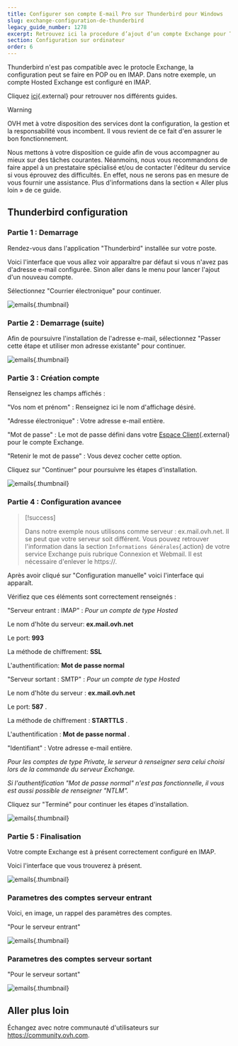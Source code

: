 ```yaml
---
title: Configurer son compte E-mail Pro sur Thunderbird pour Windows
slug: exchange-configuration-de-thunderbird
legacy_guide_number: 1278
excerpt: Retrouvez ici la procedure d’ajout d’un compte Exchange pour Thunderbird
section: Configuration sur ordinateur
order: 6
---
```


Thunderbird n'est pas compatible avec le protocle Exchange, la configuration peut se faire en POP ou en IMAP. Dans notre exemple, un compte Hosted Exchange est configuré en IMAP.

Cliquez [ici](https://www.ovh.com/fr/emails/hosted-exchange/guides/){.external} pour retrouver nos différents guides.


> [!warning]
>
> OVH met à votre disposition des services dont la configuration, la gestion et la responsabilité vous incombent. Il vous revient de ce fait d'en assurer le bon fonctionnement.
> 
> Nous mettons à votre disposition ce guide afin de vous accompagner au mieux sur des tâches courantes. Néanmoins, nous vous recommandons de faire appel à un prestataire spécialisé et/ou de contacter l'éditeur du service si vous éprouvez des difficultés. En effet, nous ne serons pas en mesure de vous fournir une assistance. Plus d'informations dans la section « Aller plus loin » de ce guide.
> 

## Thunderbird configuration

### Partie 1 &#58; Demarrage
Rendez-vous dans l'application "Thunderbird" installée sur votre poste.

Voici l'interface que vous allez voir apparaître par défaut si vous n'avez pas d'adresse e-mail configurée. Sinon aller dans le menu pour lancer l'ajout d'un nouveau compte.

Sélectionnez "Courrier électronique" pour continuer.


![emails](images/1127.png){.thumbnail}


### Partie 2 &#58; Demarrage (suite)
Afin de poursuivre l'installation de l'adresse e-mail, sélectionnez "Passer cette étape et utiliser mon adresse existante" pour continuer.


![emails](images/1128.png){.thumbnail}


### Partie 3 &#58; Création compte
Renseignez les champs affichés :

"Vos nom et prénom" : Renseignez ici le nom d'affichage désiré.

"Adresse électronique" : Votre adresse e-mail entière.

"Mot de passe" : Le mot de passe défini dans votre [Espace Client](https://www.ovh.com/manager/web/login.html){.external} pour le compte Exchange.

"Retenir le mot de passe" : Vous devez cocher cette option.

Cliquez sur "Continuer" pour poursuivre les étapes d'installation.


![emails](images/1129.png){.thumbnail}


### Partie 4 &#58; Configuration avancee


> [!success]
>
> Dans notre exemple nous utilisons comme serveur : ex.mail.ovh.net. Il se peut que votre serveur soit différent.
> Vous pouvez retrouver l'information dans la section `Informations Générales`{.action}
> de votre service Exchange puis rubrique Connexion et Webmail.
> Il est nécessaire d'enlever le https://.
> 

Après avoir cliqué sur "Configuration manuelle" voici l'interface qui apparaît.

Vérifiez que ces éléments sont correctement renseignés :

"Serveur entrant : IMAP" : *Pour un compte de type Hosted*

Le nom d'hôte du serveur:  **ex.mail.ovh.net**

Le port:  **993**

La méthode de chiffrement:   **SSL**

L'authentification:  **Mot de passe normal**

"Serveur sortant : SMTP" : *Pour un compte de type Hosted*

Le nom d'hôte du serveur :  **ex.mail.ovh.net**

Le port:  **587** .

La méthode de chiffrement :  **STARTTLS** .

L'authentification :  **Mot de passe normal** .

"Identifiant" : Votre adresse e-mail entière.

*Pour les comptes de type Private, le serveur à renseigner sera celui choisi lors de la commande du serveur Exchange.*

*Si l'authentification "Mot de passe normal" n'est pas fonctionnelle, il vous est aussi possible de renseigner "NTLM".*

Cliquez sur "Terminé" pour continuer les étapes d'installation.


![emails](images/2309.png){.thumbnail}


### Partie 5 &#58; Finalisation
Votre compte Exchange est à présent correctement configuré en IMAP.

Voici l'interface que vous trouverez à présent.


![emails](images/1134.png){.thumbnail}


### Parametres des comptes serveur entrant
Voici, en image, un rappel des paramètres des comptes.

"Pour le serveur entrant"


![emails](images/1132.png){.thumbnail}


### Parametres des comptes serveur sortant
"Pour le serveur sortant"


![emails](images/1133.png){.thumbnail}

## Aller plus loin

Échangez avec notre communauté d'utilisateurs sur <https://community.ovh.com>.